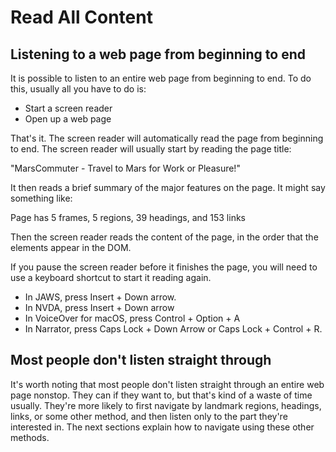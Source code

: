# Read All Content

## Listening to a web page from beginning to end

It is possible to listen to an entire web page from beginning to end. To do this, usually all you have to do is:

- Start a screen reader
- Open up a web page

That's it. The screen reader will automatically read the page from beginning to end. The screen reader will usually start by reading the page title:

"MarsCommuter - Travel to Mars for Work or Pleasure!"

It then reads a brief summary of the major features on the page. It might say something like:

Page has 5 frames, 5 regions, 39 headings, and 153 links

Then the screen reader reads the content of the page, in the order that the elements appear in the DOM.

If you pause the screen reader before it finishes the page, you will need to use a keyboard shortcut to start it reading again.

- In JAWS, press Insert + Down arrow.
- In NVDA, press Insert + Down arrow
- In VoiceOver for macOS, press Control + Option + A
- In Narrator, press Caps Lock + Down Arrow or Caps Lock + Control + R.

## Most people don't listen straight through

It's worth noting that most people don't listen straight through an entire web page nonstop. They can if they want to, but that's kind of a waste of time usually. They're more likely to first navigate by landmark regions, headings, links, or some other method, and then listen only to the part they're interested in. The next sections explain how to navigate using these other methods.
